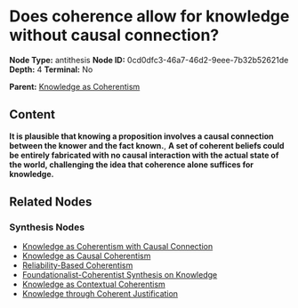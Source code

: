 # Does coherence allow for knowledge without causal connection?

**Node Type:** antithesis
**Node ID:** 0cd0dfc3-46a7-46d2-9eee-7b32b52621de
**Depth:** 4
**Terminal:** No

**Parent:** [Knowledge as Coherentism](knowledge-as-coherentism-synthesis-d63bd1e5-75cf-404b-b00d-99a1f2772c05.md)

## Content

**It is plausible that knowing a proposition involves a causal connection between the knower and the fact known.**, **A set of coherent beliefs could be entirely fabricated with no causal interaction with the actual state of the world, challenging the idea that coherence alone suffices for knowledge.**

## Related Nodes

### Synthesis Nodes

- [Knowledge as Coherentism with Causal Connection](knowledge-as-coherentism-with-causal-connection-synthesis-151517da-4b2a-4110-9d6e-5d4b5d03780d.md)
- [Knowledge as Causal Coherentism](knowledge-as-causal-coherentism-synthesis-74f2bdda-293e-4b45-8fa8-bfc9f17b5485.md)
- [Reliability-Based Coherentism](reliability-based-coherentism-synthesis-087f28c7-37f4-40d5-b90b-a65c341b82eb.md)
- [Foundationalist-Coherentist Synthesis on Knowledge](foundationalist-coherentist-synthesis-on-knowledge-synthesis-fb0e497a-a632-4e94-9b8d-aad9d235cc30.md)
- [Knowledge as Contextual Coherentism](knowledge-as-contextual-coherentism-synthesis-8c59b398-e670-4495-a0b1-04c2375f8f91.md)
- [Knowledge through Coherent Justification](knowledge-through-coherent-justification-synthesis-d18bab9a-b698-49a2-bb21-0c082ea4090e.md)
